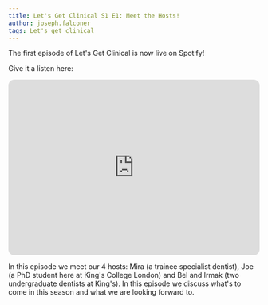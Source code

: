 ```yaml
---
title: Let's Get Clinical S1 E1: Meet the Hosts!
author: joseph.falconer
tags: Let's get clinical
---
```


The first episode of Let's Get Clinical is now live on Spotify!

Give it a listen here:

<iframe style="border-radius:12px" src="https://open.spotify.com/embed/episode/2kop5uJEoKYHsFPbKOXHuC?utm_source=generator" width="100%" height="352" frameBorder="0" allowfullscreen="" allow="autoplay; clipboard-write; encrypted-media; fullscreen; picture-in-picture" loading="lazy"></iframe>

In this episode we meet our 4 hosts: Mira (a trainee specialist dentist), Joe (a PhD student here at King's College London) and Bel and Irmak (two undergraduate dentists at King's). In this episode we discuss what's to come in this season and what we are looking forward to.

